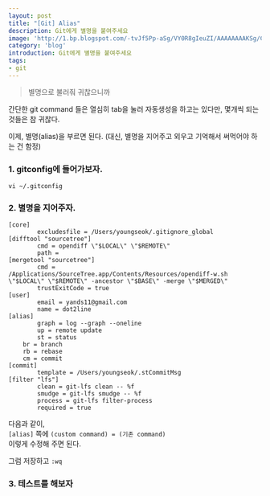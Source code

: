 ```yaml
---
layout: post
title: "[Git] Alias"
description: Git에게 별명을 붙여주세요
image: 'http://1.bp.blogspot.com/-tvJf5Pp-aSg/VY0R8gIeuZI/AAAAAAAAKSg/CCoLiB_YzuQ/s1600/Softwaredeployment-met-Git-en-SVN-via-SSH.jpg'
category: 'blog'
introduction: Git에게 별명을 붙여주세요
tags:
- git
---
```


> 별명으로 불러줘 귀찮으니까


간단한 git command 들은 열심히 tab을 눌러 자동생성을 하고는 있다만, 몇개씩 되는 것들은 참 귀찮다.

이제, 별명(alias)을 부르면 된다. 
(대신, 별명을 지어주고 외우고 기억해서 써먹어야 하는 건 함정)

### 1. gitconfig에 들어가보자.  
`vi ~/.gitconfig`  

### 2. 별명을 지어주자.

```
[core]
        excludesfile = /Users/youngseok/.gitignore_global
[difftool "sourcetree"]
        cmd = opendiff \"$LOCAL\" \"$REMOTE\"
        path =
[mergetool "sourcetree"]
        cmd = /Applications/SourceTree.app/Contents/Resources/opendiff-w.sh \"$LOCAL\" \"$REMOTE\" -ancestor \"$BASE\" -merge \"$MERGED\"
        trustExitCode = true
[user]
        email = yands11@gmail.com
        name = dot2line
[alias]
        graph = log --graph --oneline
        up = remote update
        st = status
	br = branch
	rb = rebase
	cm = commit
[commit]
        template = /Users/youngseok/.stCommitMsg
[filter "lfs"]
        clean = git-lfs clean -- %f
        smudge = git-lfs smudge -- %f
        process = git-lfs filter-process
        required = true
```

다음과 같이,   
`[alias]` 쪽에 `(custom command) = (기존 command)`   
이렇게 수정해 주면 된다.

그럼 저장하고 `:wq`  

### 3. 테스트를 해보자
